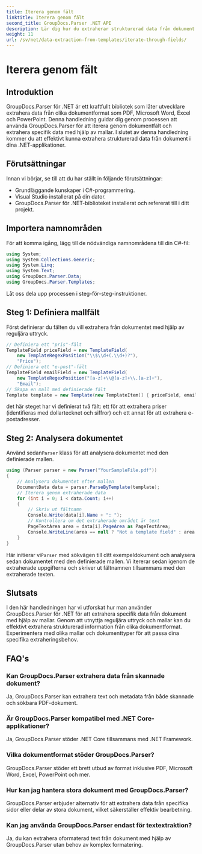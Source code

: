 ```yaml
---
title: Iterera genom fält
linktitle: Iterera genom fält
second_title: GroupDocs.Parser .NET API
description: Lär dig hur du extraherar strukturerad data från dokument med GroupDocs.Parser för .NET. Förbättra dina .NET-applikationer med extraheringsmöjligheter för dokumentdata.
weight: 11
url: /sv/net/data-extraction-from-templates/iterate-through-fields/
---
```


# Iterera genom fält

## Introduktion
GroupDocs.Parser för .NET är ett kraftfullt bibliotek som låter utvecklare extrahera data från olika dokumentformat som PDF, Microsoft Word, Excel och PowerPoint. Denna handledning guidar dig genom processen att använda GroupDocs.Parser för att iterera genom dokumentfält och extrahera specifik data med hjälp av mallar. I slutet av denna handledning kommer du att effektivt kunna extrahera strukturerad data från dokument i dina .NET-applikationer.
## Förutsättningar
Innan vi börjar, se till att du har ställt in följande förutsättningar:
- Grundläggande kunskaper i C#-programmering.
- Visual Studio installerat på din dator.
- GroupDocs.Parser för .NET-biblioteket installerat och refererat till i ditt projekt.

## Importera namnområden
För att komma igång, lägg till de nödvändiga namnområdena till din C#-fil:
```csharp
using System;
using System.Collections.Generic;
using System.Linq;
using System.Text;
using GroupDocs.Parser.Data;
using GroupDocs.Parser.Templates;
```
Låt oss dela upp processen i steg-för-steg-instruktioner.
## Steg 1: Definiera mallfält
Först definierar du fälten du vill extrahera från dokumentet med hjälp av reguljära uttryck.
```csharp
// Definiera ett "pris"-fält
TemplateField priceField = new TemplateField(
    new TemplateRegexPosition("\\$\\d+(.\\d+)?"),
    "Price");
// Definiera ett "e-post"-fält
TemplateField emailField = new TemplateField(
    new TemplateRegexPosition("[a-z]+\\@[a-z]+\\.[a-z]+"),
    "Email");
// Skapa en mall med definierade fält
Template template = new Template(new TemplateItem[] { priceField, emailField });
```
det här steget har vi definierat två fält: ett för att extrahera priser (identifieras med dollartecknet och siffror) och ett annat för att extrahera e-postadresser.
## Steg 2: Analysera dokumentet
 Använd sedan`Parser` klass för att analysera dokumentet med den definierade mallen.
```csharp
using (Parser parser = new Parser("YourSampleFile.pdf"))
{
    // Analysera dokumentet efter mallen
    DocumentData data = parser.ParseByTemplate(template);
    // Iterera genom extraherade data
    for (int i = 0; i < data.Count; i++)
    {
        // Skriv ut fältnamn
        Console.Write(data[i].Name + ": ");
        // Kontrollera om det extraherade området är text
        PageTextArea area = data[i].PageArea as PageTextArea;
        Console.WriteLine(area == null ? "Not a template field" : area.Text);
    }
}
```
 Här initierar vi`Parser` med sökvägen till ditt exempeldokument och analysera sedan dokumentet med den definierade mallen. Vi itererar sedan igenom de extraherade uppgifterna och skriver ut fältnamnen tillsammans med den extraherade texten.
## Slutsats
I den här handledningen har vi utforskat hur man använder GroupDocs.Parser för .NET för att extrahera specifik data från dokument med hjälp av mallar. Genom att utnyttja reguljära uttryck och mallar kan du effektivt extrahera strukturerad information från olika dokumentformat. Experimentera med olika mallar och dokumenttyper för att passa dina specifika extraheringsbehov.

## FAQ's
### Kan GroupDocs.Parser extrahera data från skannade dokument?
Ja, GroupDocs.Parser kan extrahera text och metadata från både skannade och sökbara PDF-dokument.
### Är GroupDocs.Parser kompatibel med .NET Core-applikationer?
Ja, GroupDocs.Parser stöder .NET Core tillsammans med .NET Framework.
### Vilka dokumentformat stöder GroupDocs.Parser?
GroupDocs.Parser stöder ett brett utbud av format inklusive PDF, Microsoft Word, Excel, PowerPoint och mer.
### Hur kan jag hantera stora dokument med GroupDocs.Parser?
GroupDocs.Parser erbjuder alternativ för att extrahera data från specifika sidor eller delar av stora dokument, vilket säkerställer effektiv bearbetning.
### Kan jag använda GroupDocs.Parser endast för textextraktion?
Ja, du kan extrahera oformaterad text från dokument med hjälp av GroupDocs.Parser utan behov av komplex formatering.